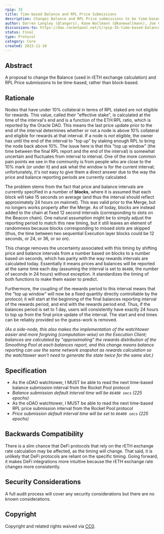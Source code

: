 ```yaml
---
rpip: 35
title: Time-based Balance and RPL Price Submissions 
description: Changes Balance and RPL Price submissions to be time-based 
author: Darren Langley (@langers), Kane Wallmann (@kanewallmann), Joe Clapis (@jcrtp)
discussions-to: https://dao.rocketpool.net/t/rpip-35-time-based-balance-and-rpl-price-submissions/2419
status: Final
type: Protocol
category: Core
created: 2023-11-10
---
```


## Abstract
A proposal to change the Balance (used in rETH exchange calculation) and RPL Price submissions to be time-based, rather than block-based. 

## Rationale
Nodes that have under 10% collateral in terms of RPL staked are not eligible for rewards. This value, called their "effective stake", is calculated at the time of the interval's end and is a function of the ETH:RPL ratio, which is reported by the Oracle DAO. This means the last price update prior to the end of the interval determines whether or not a node is above 10% collateral and eligible for rewards at that interval. If a node is *not* eligible, the owner has until the end of the interval to "top up" by staking enough RPL to bring the node back above 10%. The issue here is that this "top up window" (the time between the final RPL report and the end of the interval) is somewhat uncertain and fluctuates from interval to interval. One of the more common pain points we see in the community is from people who are close to the 10% mark (or under it) and ask what the window is for the current interval; unfortunately, it's not easy to give them a direct answer due to the way the price and balance reporting periods are currently calculated.

The problem stems from the fact that price and balance intervals are currently specified in a number of **blocks**, where it is assumed that each block will take 15 seconds on average (and thus the interval should reflect approximately 24 hours on mainnet). This was valid prior to the Merge, but no longers works properly after the Merge. As of today, blocks are instead added to the chain at fixed 12 second intervals (corresponding to slots on the Beacon chain). One natural assumption might be to simply adjust the reporting period to match this new timing, but it still leaves an element of randomness because blocks corresponding to missed slots are skipped (thus, the time between two sequential Execution layer blocks could be 12 seconds, or 24, or 36, or so on).

This change removes the uncertainty associated with this timing by shifting price and balance intervals from a number based on blocks to a number based on seconds, which has parity with the way rewards intervals are calculated today. Essentially it means prices and balances will be reported at the same time each day (assuming the interval is set to `86400`, the number of seconds in 24 hours) without exception. It standardizes the timing of both functions to make them easier to predict.

Furthermore, the coupling of the rewards period to this interval means that the "top up window" will now be a fixed quantity directly controllable by the protocol; it will start at the beginning of the final balances reporting interval of the rewards period, and end with the rewards period end. Thus, if the balances period is set to 1 day, users will consistently have exactly 24 hours to top up from the final price update of the interval. The start and end times can be reliably provided so the guess-work is removed.

*(As a side-node, this also makes the implementation of the watchtower easier and more forgiving (computation-wise) on the Execution Client; balances are calculated by "approximating" the rewards distribution of the Smoothing Pool at each balances report, and this change means balance reporting can use the same network snapshot as rewards calculation so the watchtower won't need to generate the state twice for the same slot.)*

## Specification

- As the oDAO watchtower, I MUST be able to read the next time-based balance submission interval from the Rocket Pool protocol
- *Balance submission default interval time will be `86400 secs` (225 epochs)*
- As the oDAO watchtower, I MUST be able to read the next time-based RPL price submission interval from the Rocket Pool protocol  
- *Price submission default interval time will be set to `86400 secs` (225 epochs)*

## Backwards Compatibility
There is a slim chance that DeFi protocols that rely on the rETH exchange rate calculation may be affected, as the timing will change. That said, it is unlikely that DeFi protocols are reliant on the specific timing. Going forward, it makes DeFi integrations more intuitive because the rETH exchange rate changes more consistently.

## Security Considerations
A full audit process will cover any security considerations but there are no known considerations.

## Copyright
Copyright and related rights waived via [CC0](https://creativecommons.org/publicdomain/zero/1.0/).
